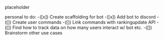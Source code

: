 placeholder

personal to do:
-([x]) Create scaffolding for bot
-([x]) Add bot to discord
-([]) Create user commands
-([]) Link commands with rankingupdate API
-([]) Find how to track data on how many users interact w/ bot etc.
-([]) Brainstorm other use cases

